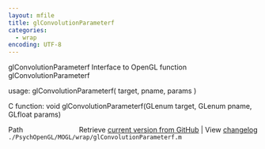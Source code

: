 ```yaml
---
layout: mfile
title: glConvolutionParameterf
categories:
  - wrap
encoding: UTF-8
---
```


glConvolutionParameterf  Interface to OpenGL function glConvolutionParameterf

usage:  glConvolutionParameterf( target, pname, params )

C function:  void glConvolutionParameterf(GLenum target, GLenum pname, GLfloat params)


<div class="code_header" style="text-align:right;">
  <span style="float:left;">Path&nbsp;&nbsp;</span> <span class="counter">Retrieve <a href=
  "https://raw.github.com/Psychtoolbox-3/Psychtoolbox-3/beta/./PsychOpenGL/MOGL/wrap/glConvolutionParameterf.m">current version from GitHub</a> | View <a href=
  "https://github.com/Psychtoolbox-3/Psychtoolbox-3/commits/beta/./PsychOpenGL/MOGL/wrap/glConvolutionParameterf.m">changelog</a></span>
</div>
<div class="code">
  <code>./PsychOpenGL/MOGL/wrap/glConvolutionParameterf.m</code>
</div>
